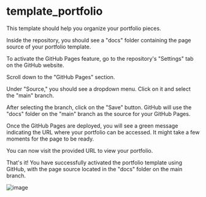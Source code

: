 # template_portfolio

This template should help you organize your portfolio pieces. 


Inside the repository, you should see a "docs" folder containing the page source of your portfolio template.

To activate the GitHub Pages feature, go to the repository's "Settings" tab on the GitHub website.

Scroll down to the "GitHub Pages" section.

Under "Source," you should see a dropdown menu. Click on it and select the "main" branch.

After selecting the branch, click on the "Save" button. GitHub will use the "docs" folder on the "main" branch as the source for your GitHub Pages.

Once the GitHub Pages are deployed, you will see a green message indicating the URL where your portfolio can be accessed. It might take a few moments for the page to be ready.

You can now visit the provided URL to view your portfolio.

That's it! You have successfully activated the portfolio template using GitHub, with the page source located in the "docs" folder on the main branch. 

![image](https://github.com/DataScience4Psych/template_portfolio/assets/6001608/5633ca97-bd93-4de8-83df-88f2898e45c7)
